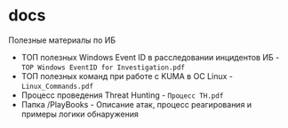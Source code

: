 # docs
Полезные материалы по ИБ


- ТОП полезных Windows Event ID в расследовании инцидентов ИБ - `TOP Windows EventID for Investigation.pdf`
- ТОП полезных команд при работе с KUMA в ОС Linux - `Linux_Commands.pdf`
- Процесс проведения Threat Hunting - `Процесс TH.pdf`
- Папка /PlayBooks - Описание атак, процесс реагирования и примеры логики обнаружения 

